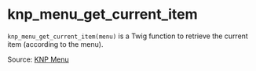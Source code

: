 # knp_menu_get_current_item

`knp_menu_get_current_item(menu)` is a Twig function to retrieve the current item (according to the menu).


Source: [KNP Menu](https://github.com/KnpLabs/KnpMenu/blob/master/doc/02-Twig-Integration.md#menu-extension)
